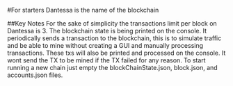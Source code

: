 #For starters Dantessa is the name of the blockchain

##Key Notes
For the sake of simplicity the transactions limit per block on Dantessa is 3.
The blockchain state is being printed on the console.
It periodically sends a transaction to the blockchain, this is to simulate traffic and be able to mine without creating a GUI and manually processing transactions. These txs will also be printed and processed on the console.
It wont send the TX to be mined if the TX failed for any reason.
To start running a new chain just empty the blockChainState.json, block.json, and accounts.json files.

